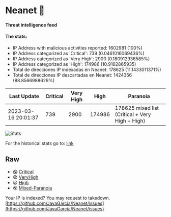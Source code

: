 # Neanet :hocho:
#### Threat intelligence feed
#### The stats:

- IP Address with malicious activities reported: 1602981 (100%)
- IP Address categorized as 'Critical':  739 (0.0461016069436%)
- IP Address categorized as 'Very High':  2900 (0.180912936585%)
- IP Address categorized as 'High':  174986 (10.9162865935)
- Total de direcciones IP indexadas en Neanet:  178625 (11.1433011371%)
- Total de direcciones IP descartadas en Neanet:  1424356 (88.8566988629%)

| Last Update | Critical | Very High | High | Paranoia |
| --- | --- | --- | --- | --- |
| 2023-03-16 20:01:37 | 739 | 2900 | 174986 | 178625 mixed list (Critical + Very High + High)|

![Stats](https://docs.google.com/spreadsheets/d/e/2PACX-1vSnaNMIXVabIpDJjufMlzH7poXnshF3mgd8Is1g9ytUEzVsP5my4Trn8f-xkoLLQ38xpL3HtmUexLo6/pubchart?oid=501124687&format=image)

For the historical stats go to: [link](/stats.csv)
## Raw
- :scream: [Critical](https://raw.githubusercontent.com/JavaGarcia/Neanet/master/blacklists/neanet_critical.txt)
- :fearful: [VeryHigh](https://raw.githubusercontent.com/JavaGarcia/Neanet/master/blacklists/neanet_veryHigh.txtt)
- :frowning: [High](https://raw.githubusercontent.com/JavaGarcia/Neanet/master/blacklists/neanet_high.txt)
- :dizzy_face: [Mixed-Paranoia](https://raw.githubusercontent.com/JavaGarcia/Neanet/master/blacklists/neanet_all.txt)


Your IP is indexed? You may request to takedown. [https://github.com/JavaGarcia/Neanet/issues](https://github.com/JavaGarcia/Neanet/issues)























































































































































































































































































































































































































































































































































































































































































































































































































































































































































































































































































































































































































































































































































































































































































































































































































































































































































































































































































































































































































































































































































































































































































































































































































































































































































































































































































































































































































































































































































































































































































































































































































































































































































































































































































































































































































































































































































































































































































































































































































































































































































































































































































































































































































































































































































































































































































































































































































































































































































































































































































































































































































































































































































































































































































































































































































































































































































































































































































































































































































































































































































































































































































































































































































































































































































































































































































































































































































































































































































































































































































































































































































































































































































































































































































































































































































































































































































































































































































































































































































































































































































































































































































































































































































































































































































































































































































































































































































































































































































































































































































































































































































































































































































































































































































































































































































































































































































































































































































































































































































































































































